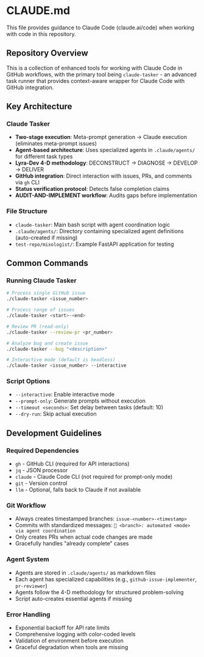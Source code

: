 # CLAUDE.md

This file provides guidance to Claude Code (claude.ai/code) when working with code in this repository.

## Repository Overview

This is a collection of enhanced tools for working with Claude Code in GitHub workflows, with the primary tool being `claude-tasker` - an advanced task runner that provides context-aware wrapper for Claude Code with GitHub integration.

## Key Architecture

### Claude Tasker
- **Two-stage execution**: Meta-prompt generation → Claude execution (eliminates meta-prompt issues)
- **Agent-based architecture**: Uses specialized agents in `.claude/agents/` for different task types
- **Lyra-Dev 4-D methodology**: DECONSTRUCT → DIAGNOSE → DEVELOP → DELIVER
- **GitHub integration**: Direct interaction with issues, PRs, and comments via `gh` CLI
- **Status verification protocol**: Detects false completion claims
- **AUDIT-AND-IMPLEMENT workflow**: Audits gaps before implementation

### File Structure
- `claude-tasker`: Main bash script with agent coordination logic
- `.claude/agents/`: Directory containing specialized agent definitions (auto-created if missing)
- `test-repo/mixologist/`: Example FastAPI application for testing

## Common Commands

### Running Claude Tasker
```bash
# Process single GitHub issue
./claude-tasker <issue_number>

# Process range of issues
./claude-tasker <start>-<end>

# Review PR (read-only)
./claude-tasker --review-pr <pr_number>

# Analyze bug and create issue
./claude-tasker --bug "<description>"

# Interactive mode (default is headless)
./claude-tasker <issue_number> --interactive
```

### Script Options
- `--interactive`: Enable interactive mode
- `--prompt-only`: Generate prompts without execution
- `--timeout <seconds>`: Set delay between tasks (default: 10)
- `--dry-run`: Skip actual execution

## Development Guidelines

### Required Dependencies
- `gh` - GitHub CLI (required for API interactions)
- `jq` - JSON processor
- `claude` - Claude Code CLI (not required for prompt-only mode)
- `git` - Version control
- `llm` - Optional, falls back to Claude if not available

### Git Workflow
- Always creates timestamped branches: `issue-<number>-<timestamp>`
- Commits with standardized messages: `🤖 <branch>: automated <mode> via agent coordination`
- Only creates PRs when actual code changes are made
- Gracefully handles "already complete" cases

### Agent System
- Agents are stored in `.claude/agents/` as markdown files
- Each agent has specialized capabilities (e.g., `github-issue-implementer`, `pr-reviewer`)
- Agents follow the 4-D methodology for structured problem-solving
- Script auto-creates essential agents if missing

### Error Handling
- Exponential backoff for API rate limits
- Comprehensive logging with color-coded levels
- Validation of environment before execution
- Graceful degradation when tools are missing